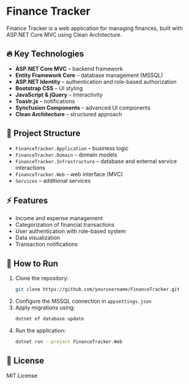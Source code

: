 ﻿# Finance Tracker

Finance Tracker is a web application for managing finances, built with ASP.NET Core MVC using Clean Architecture.

## 🔥 Key Technologies
- **ASP.NET Core MVC** – backend framework
- **Entity Framework Core** – database management (MSSQL)
- **ASP.NET Identity** – authentication and role-based authorization
- **Bootstrap CSS** – UI styling
- **JavaScript & jQuery** – interactivity
- **Toastr.js** – notifications
- **Syncfusion Components** – advanced UI components
- **Clean Architecture** – structured approach

## 📂 Project Structure
- `FinanceTracker.Application` – business logic
- `FinanceTracker.Domain` – domain models
- `FinanceTracker.Infrastructure` – database and external service interactions
- `FinanceTracker.Web` – web interface (MVC)
- `Services` – additional services

## ⚡ Features
- Income and expense management
- Categorization of financial transactions
- User authentication with role-based system
- Data visualization
- Transaction notifications

## 🚀 How to Run
1. Clone the repository:  
   ```sh
   git clone https://github.com/yourusername/FinanceTracker.git
   ```
2. Configure the MSSQL connection in `appsettings.json`
3. Apply migrations using:  
   ```sh
   dotnet ef database update
   ```
4. Run the application:  
   ```sh
   dotnet run --project FinanceTracker.Web
   ```

## 📜 License
MIT License